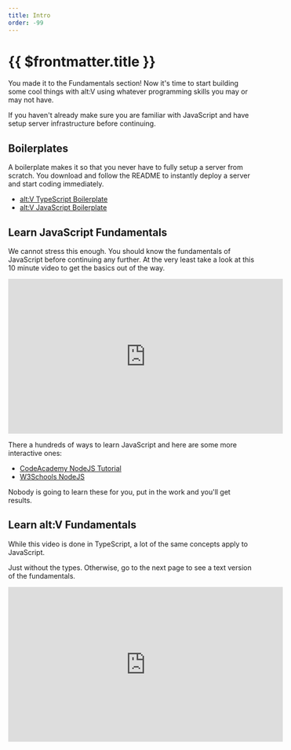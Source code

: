 ```yaml
---
title: Intro
order: -99
---
```


# {{ $frontmatter.title }}

You made it to the Fundamentals section! Now it's time to start building some cool things with alt:V using whatever programming skills you may or may not have.

If you haven't already make sure you are familiar with JavaScript and have setup server infrastructure before continuing.

## Boilerplates

A boilerplate makes it so that you never have to fully setup a server from scratch. You download and follow the README to instantly deploy a server and start coding immediately.

* [alt:V TypeScript Boilerplate](https://github.com/Stuyk/altv-typescript)
* [alt:V JavaScript Boilerplate](https://github.com/Stuyk/altv-quickstart)

## Learn JavaScript Fundamentals

We cannot stress this enough. You should know the fundamentals of JavaScript before continuing any further. At the very least take a look at this 10 minute video to get the basics out of the way.

<iframe width="560" height="315" src="https://www.youtube.com/embed/Zl2TZDFyHuU" title="YouTube video player" frameborder="0" allow="accelerometer; autoplay; clipboard-write; encrypted-media; gyroscope; picture-in-picture" allowfullscreen></iframe>

There a hundreds of ways to learn JavaScript and here are some more interactive ones:

* [CodeAcademy NodeJS Tutorial](https://www.codecademy.com/learn/learn-node-js/modules/welcome-to-learn-node-js)
* [W3Schools NodeJS](https://www.w3schools.com/nodejs/)
  
Nobody is going to learn these for you, put in the work and you'll get results.

## Learn alt:V Fundamentals

While this video is done in TypeScript, a lot of the same concepts apply to JavaScript. 

Just without the types. Otherwise, go to the next page to see a text version of the fundamentals.

<iframe width="560" height="315" src="https://www.youtube.com/embed/UTeNEiyrrIA" title="YouTube video player" frameborder="0" allow="accelerometer; autoplay; clipboard-write; encrypted-media; gyroscope; picture-in-picture" allowfullscreen></iframe>
